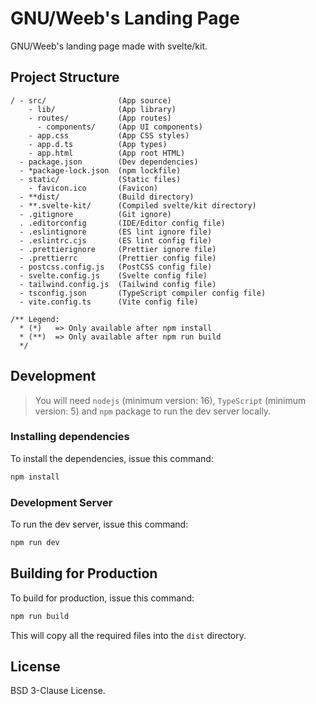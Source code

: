 # GNU/Weeb's Landing Page

GNU/Weeb's landing page made with svelte/kit.

## Project Structure

```
/ - src/                (App source)
    - lib/              (App library)
    - routes/           (App routes)
      - components/     (App UI components)
    - app.css           (App CSS styles)
    - app.d.ts          (App types)
    - app.html          (App root HTML)
  - package.json        (Dev dependencies)
  - *package-lock.json  (npm lockfile)
  - static/             (Static files)
    - favicon.ico       (Favicon)
  - **dist/             (Build directory)
  - **.svelte-kit/      (Compiled svelte/kit directory)
  - .gitignore          (Git ignore)
  . .editorconfig       (IDE/Editor config file)
  - .eslintignore       (ES lint ignore file)
  - .eslintrc.cjs       (ES lint config file)
  - .prettierignore     (Prettier ignore file)
  - .prettierrc         (Prettier config file)
  - postcss.config.js   (PostCSS config file)
  - svelte.config.js    (Svelte config file)
  - tailwind.config.js  (Tailwind config file)
  - tsconfig.json       (TypeScript compiler config file)
  - vite.config.ts      (Vite config file)

/** Legend:
  * (*)   => Only available after npm install
  * (**)  => Only available after npm run build
  */

```

## Development

> You will need `nodejs` (minimum version: 16), `TypeScript` (minimum version: 5) and `npm` package to run the dev server locally.

### Installing dependencies

To install the dependencies, issue this command:

```bash
npm install
```

### Development Server

To run the dev server, issue this command:

```bash
npm run dev
```

## Building for Production

To build for production, issue this command:

```bash
npm run build
```

This will copy all the required files into the `dist` directory.

## License

BSD 3-Clause License.
